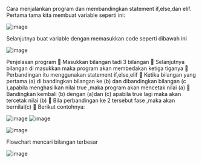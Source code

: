 Cara  menjalankan program  dan membandingkan statement if,else,dan elif.
Pertama tama kita membuat variable seperti ini:
 
![image](https://user-images.githubusercontent.com/57028211/68042697-1b3b1a00-fd06-11e9-8113-fc122199a333.png)


Selanjutnya  buat variable dengan memasukkan code seperti dibawah ini  

 
![image](https://user-images.githubusercontent.com/57028211/68042700-1d9d7400-fd06-11e9-9ddd-c91ea753d578.png)


Penjelasan program 
	Masukkan bilangan tadi 3 bilangan
	Selanjutnya bilangan di masukkan maka program akan membedakan ketiga tiganya 
	Perbandingan itu menggunakan statement if,else,elif
	Ketika bilangan yang pertama (a) di bandingkan bilangan ke (b) dan dibandingkan bilangan (c ),apabila menghasilkan nilai true ,maka program akan mencetak nilai (a)
	Bandingkan kembali (b) dengan (a)dan (c) apabila true lagi maka akan tercetak nilai (b)
	Bila perbandingan ke 2 tersebut fase ,maka akan bernilai(c)
	Berikut contohnya:

![image](https://user-images.githubusercontent.com/57028211/68042739-3ad24280-fd06-11e9-96a7-d5889e69768d.png)
![image](https://user-images.githubusercontent.com/57028211/68042757-432a7d80-fd06-11e9-8190-3e85faf3bc61.png)

 
![image](https://user-images.githubusercontent.com/57028211/68042770-4b82b880-fd06-11e9-8867-871c95d763ef.png)

  








Flowchart mencari bilangan terbesar
 
![image](https://user-images.githubusercontent.com/57028211/68042791-55a4b700-fd06-11e9-9793-b2e3a9cb56b5.png)

